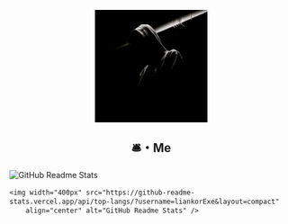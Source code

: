 <p align="center">
    <img width="200px" src="https://github.com/liankorExe/liankorExe/blob/main/pp.jpg" border-radius="30px"
        align="center" alt="GitHub Readme Stats" />
<h2 align="center">🛎・Me</h2>
<div>
    <img width="400px"
        src="https://github-readme-stats.vercel.app/api?username=liankorExe&show_icons=true&theme=radical"
        align="center" alt="GitHub Readme Stats" />

    <img width="400px" src="https://github-readme-stats.vercel.app/api/top-langs/?username=liankorExe&layout=compact"
        align="center" alt="GitHub Readme Stats" />
</div>

</p>
